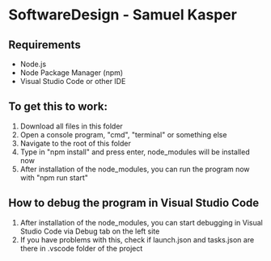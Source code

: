 # SoftwareDesign - Samuel Kasper
## Requirements

- Node.js
- Node Package Manager (npm)
- Visual Studio Code or other IDE

## To get this to work:

1. Download all files in this folder
2. Open a console program, "cmd", "terminal" or something else
3. Navigate to the root of this folder
4. Type in "npm install" and press enter, node_modules will be installed now
5. After installation of the node_modules, you can run the program now with "npm run start"

## How to debug the program in Visual Studio Code

1. After installation of the node_modules, you can start debugging in Visual Studio Code via Debug tab on the left site
2. If you have problems with this, check if launch.json and tasks.json are there in .vscode folder of the project